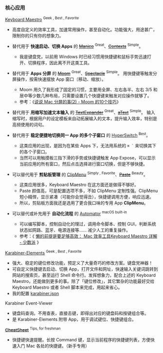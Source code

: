 ### 核心应用

[Keyboard Maestro](https://www.keyboardmaestro.com/main/) <sup>Geek , Best , Favorite</sup>

- 高度自定义的效率工具，加速常用操作，甚至自动化。功能强大，用途甚广，限制你的只有你的想象力。
- 替代用于 **快速启动、切换 Apps** 的 [~~Manico~~](http://manico.im/) <sup>Great</sup>、[~~Contexts~~](https://contexts.co/) <sup>Simple</sup>。

    - 我是键盘党，以前用 Windows 时已经习惯用快捷键和鼠标手势迅速打开、切换程序，因此离不开这类工具。

- 替代用于 **Apps 分屏** 的 [~~Moom~~](https://manytricks.com/moom) <sup>Great</sup>、[~~Spectacle~~](https://www.spectacleapp.com/) <sup>Simple</sup>。
    用快捷键等触发分屏操作，按需快速摆放 App 窗口（移动、缩放）。

    - Moom 用久了我形成了固定的习惯，主要用全屏、左右各半、左右 3/5 和居中等少数几种布局，只需要设置几个快捷键来触发对应操作就够了。
    - 参考：《[说说 Mac 分屏的事(2) - Moom 的10个技巧](http://zhuanlan.zhihu.com/MacTips/20258341)》

- 替代用于 **用缩写加速文本输入** 的 [~~TextExpander~~](https://textexpander.com/) <sup>Great</sup>、[~~aText~~](https://www.trankynam.com/atext/) <sup>Simple</sup>。
    输入缩写时，根据用户的设定模板来自动拓展输入的文本，提升输入效率，特别是高频使用的词句。

- 替代用于 **稳定便捷地切换同一 App 的多个子窗口** 的 [HyperSwitch](https://bahoom.com/hyperswitch) <sup>Best</sup>。

    - 这类应用的出现，是因为在某些 Apps 下，无法用系统的 <code>⌘ \`</code> 来切换其下的各个子窗口。
    - 当然可以用触摸板三指下滑的手势或快捷键触发 App Expose，可以显示当前应用的所有窗口，然后点击选择进行窗口切换，但是不够快捷。

- 可以替代用于 **剪贴板管理** 的 [ClipMenu](http://www.clipmenu.com/) <sup>Simply , Favorite</sup>、[~~Paste~~](http://pasteapp.me/) <sup>Beauty</sup>。

    - 这类应用很多，Keyboard Maestro 在这方面还是做得不够好。
    - Paste 颜值高，可是配置选项不多，不如 ClipMenu 定制性强。ClipMenu 短小精悍，显示紧凑（可能你会觉得丑），快捷键调用方便，响应迅速。
    - 所以，剪贴板方面我还是选用了更合我口味的专用 App **ClipMenu**。

- 可以替代或补充用于 **自动化流程** 的 [Automator](https://developer.apple.com/library/content/documentation/AppleApplications/Conceptual/AutomatorConcepts/Automator.html) <sup>macOS built-in</sup>

    - 可以编写脚本，控制自动化的理过，调用命令脚本、控制 GUI，判断系统状态如网路、蓝牙、电源连接等…… 减少人工的重复操作。
    - 参考：《 [懒的前提是要足够高效： Mac 效率工具Keyboard Maestro 详解 - 少数派](https://sspai.com/post/28721) 》

[Karabiner-Elements](https://pqrs.org/osx/karabiner/index.html) <sup>Geek , Best , Favorite</sup>

- 强大、稳定的键位修改功能，预定义了大量奇巧的修改方案。键盘党神器！
- 可自定义快捷键去启动、切换 App，打开文件和网址，快速输入关键词跳转到网站的搜索页，甚至运行 Shell 命令行。发挥想象力，配合上述的 Keyboard Maestro，还能做到更多的事。除了「键位修改」，其它繁杂的功能最好交给 Keyboard Maestro 或者 Shell 脚本来完成，用起来省心。
- 我的配置 [karabiner.json](https://github.com/IceHe/mac-conf/blob/master/.config/karabiner/karabiner.json)

Karabiner Event-Viewer

- 键盘码查询。不用查表，直接击键，即得出对应的键盘码和按键组合等。
- 是 Karabiner-Elements 附带 App，用于调试键位、快捷键组合。

[~~CheatSheet~~](https://www.mediaatelier.com/CheatSheet/) <sup>Tips, for freshman</sup>

- 快捷键快速提醒。长按 Command 键，显示当前程序的快捷键列表，方便快速入门 Mac 各处的快捷键。（新手专用）
